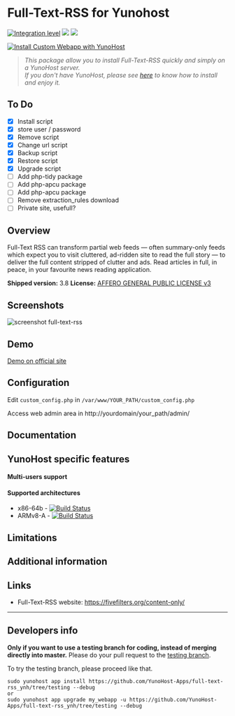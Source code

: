 # Full-Text-RSS for Yunohost

[![Integration level](https://dash.yunohost.org/integration/full-text-rss.svg)](https://dash.yunohost.org/appci/app/full-text-rss) ![](https://ci-apps.yunohost.org/ci/badges/full-text-rss.status.svg) ![](https://ci-apps.yunohost.org/ci/badges/full-text-rss.maintain.svg)

[![Install Custom Webapp with YunoHost](https://install-app.yunohost.org/install-with-yunohost.png)](https://install-app.yunohost.org/?app=full-text-rss)

> *This package allow you to install Full-Text-RSS quickly and simply on a YunoHost server.  
If you don't have YunoHost, please see [here](https://yunohost.org/#/install) to know how to install and enjoy it.*

## To Do

- [X] Install script
- [X] store user / password
- [X] Remove script
- [X] Change url script
- [X] Backup script
- [X] Restore script
- [X] Upgrade script
- [ ] Add php-tidy package
- [ ] Add php-apcu package
- [ ] Add php-apcu package
- [ ] Remove extraction_rules download
- [ ] Private site, usefull?

## Overview

Full-Text RSS can transform partial web feeds — often summary-only feeds which expect you to visit cluttered, ad-ridden site to read the full story — to deliver the full content stripped of clutter and ads.
Read articles in full, in peace, in your favourite news reading application.

**Shipped version:** 3.8
**License:** [AFFERO GENERAL PUBLIC LICENSE v3](https://bitbucket.org/fivefilters/full-text-rss/src/master/license.txt)

## Screenshots
![screenshot full-text-rss](https://desaille.fr/wp-content/uploads/2015/05/rss.jpg "full-text-rss screenshot")

## Demo
[Demo on official site](https://fivefilters.org/content-only/)

## Configuration
Edit `custom_config.php` in `/var/www/YOUR_PATH/custom_config.php`

Access web admin area in http://yourdomain/your_path/admin/

## Documentation

## YunoHost specific features

#### Multi-users support


#### Supported architectures

* x86-64b - [![Build Status](https://ci-apps.yunohost.org/ci/logs/full-text-rss%20%28Apps%29.svg)](https://ci-apps.yunohost.org/ci/apps/full-text-rss/)
* ARMv8-A - [![Build Status](https://ci-apps-arm.yunohost.org/ci/logs/full-text-rss%20%28Apps%29.svg)](https://ci-apps-arm.yunohost.org/ci/apps/full-text-rss/)

## Limitations

## Additional information

## Links
* Full-Text-RSS website: https://fivefilters.org/content-only/
---

Developers info
----------------

**Only if you want to use a testing branch for coding, instead of merging directly into master.**
Please do your pull request to the [testing branch](https://github.com/YunoHost-Apps/full-text-rss_ynh/tree/testing).

To try the testing branch, please proceed like that.
```
sudo yunohost app install https://github.com/YunoHost-Apps/full-text-rss_ynh/tree/testing --debug
or
sudo yunohost app upgrade my_webapp -u https://github.com/YunoHost-Apps/full-text-rss_ynh/tree/testing --debug
